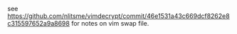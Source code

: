 
see https://github.com/nlitsme/vimdecrypt/commit/46e1531a43c669dcf8262e8c315597652a9a8698
for notes on vim swap file.
